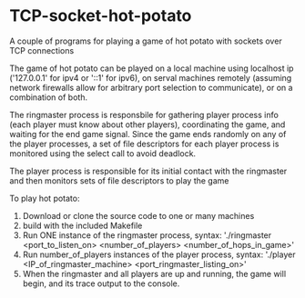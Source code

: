 # TCP-socket-hot-potato
A couple of programs for playing a game of hot potato with sockets over TCP connections

The game of hot potato can be played on a local machine using localhost ip ('127.0.0.1' for ipv4 or '::1' for ipv6), on serval machines 
remotely (assuming network firewalls allow for arbitrary port selection to communicate), or on a combination of both.

The ringmaster process is responsbile for gathering player process info (each player must know about other players), coordinating the 
game, and waiting for the end game signal. Since the game ends randomly on any of the player processes, a set of file descriptors for each
player process is monitored using the select call to avoid deadlock.

The player process is responsible for its initial contact with the ringmaster and then monitors sets of file descriptors to play the game

To play hot potato:
1) Download or clone the source code to one or many machines
2) build with the included Makefile
3) Run ONE instance of the ringmaster process, syntax: './ringmaster <port_to_listen_on> <number_of_players> <number_of_hops_in_game>'
4) Run number_of_players instances of the player process, syntax: './player <IP_of_ringmaster_machine> <port_ringmaster_listing_on>'
5) When the ringmaster and all players are up and running, the game will begin, and its trace output to the console.


